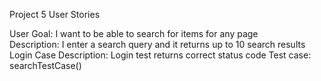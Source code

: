 Project 5 User Stories


User Goal: I want to be able to search for items for any page	
Description: I enter a search query  and it returns up to 10 search results	
Login Case Description: Login test returns correct status code
Test case: searchTestCase()

